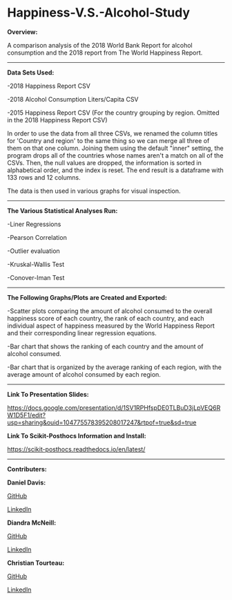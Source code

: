 # Happiness-V.S.-Alcohol-Study

<b>Overview:</b> 

A comparison analysis of the 2018 World Bank Report for alcohol consumption and the 2018 report from The World Happiness Report.  

<hr>

<b>Data Sets Used:</b>

-2018 Happiness Report CSV

-2018 Alcohol Consumption Liters/Capita CSV 

-2015 Happiness Report CSV (For the country grouping by region. Omitted in the 2018 Happiness Report CSV)

In order to use the data from all three CSVs, we renamed the column titles for 'Country and region' to the same thing so we can merge all three of them on that one column. Joining them using the default "inner" setting, the program drops all of the countries whose names aren't a match on all of the CSVs. Then, the null values are dropped, the information is sorted in alphabetical order, and the index is reset. The end result is a dataframe with 133 rows and 12 columns.

The data is then used in various graphs for visual inspection.

<hr>

<b>The Various Statistical Analyses Run:</b>

-Liner Regressions

-Pearson Correlation

-Outlier evaluation

-Kruskal-Wallis Test

-Conover-Iman Test

<hr>

<b>The Following Graphs/Plots are Created and Exported:</b>

-Scatter plots comparing the amount of alcohol consumed to the overall happiness score of each country, the rank of each country, and each individual aspect of happiness measured by the World Happiness Report and their corresponding linear regression equations.

-Bar chart that shows the ranking of each country and the amount of alcohol consumed.

-Bar chart that is organized by the average ranking of each region, with the average amount of alcohol consumed by each region.

<hr>

<b>Link To Presentation Slides:</b>

https://docs.google.com/presentation/d/1SV1RPHfspDE0TLBuD3jLpVEQ6RW1D5F1/edit?usp=sharing&ouid=104775578395208017247&rtpof=true&sd=true

<b>Link To Scikit-Posthocs Information and Install:</b>

https://scikit-posthocs.readthedocs.io/en/latest/

<hr>

<b>Contributers:</b>

<b>Daniel Davis:</b>

<p><a href="https://github.com/Dans1451">GitHub</a></p>
<p><a href="https://www.linkedin.com/in/daniel-davies1451/">LinkedIn</a></p>

<b>Diandra McNeill:</b>

<p><a href="https://github.com/dmcneill0711">GitHub</a></p>
<p><a href="https://www.linkedin.com/in/diandra-mcneill-765410233/">LinkedIn</a></p>

<b>Christian Tourteau:</b>

<p><a href="https://github.com/Christ1129">GitHub</a></p>
<p><a href="https://www.linkedin.com/in/christian-tourteau/">LinkedIn</a></p>
